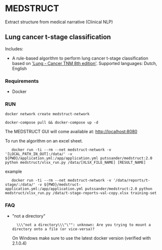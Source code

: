 # MEDSTRUCT

Extract structure from medical narrative (Clinical NLP)
    
## Lung cancer t-stage classification

Includes:

- A rule-based algorithm to perform lung cancer t-stage classification based on ['Lung - Cancer TNM 8th edition'](http://www.radiologyassistant.nl/en/p58ef5eeb172c8/lung-cancer-tnm-8th-edition.html). 
  Supported languages: Dutch, English
    
### Requirements

- Docker

### RUN 

    docker network create medstruct-network

    docker-compose pull && docker-compose up -d
    
    
The MEDSTRUCT GUI will come available at: [http://localhost:8080](http://localhost:8080])
    
To run the algorithm on an excel sheet.  
   
       docker run -ti --rm --net medstruct-network -v '[LOCAL_PATH_IN_OUT]:/data/' -v ${PWD}/application.yml:/app/application.yml putssander/medstruct:2.0 python medstruct/xlsx_run.py /data/[XLSX_FILE_NAME] [RESULT_NAME]
       
   example
   
       docker run -ti --rm --net medstruct-network -v '/data/reports/t-stage/:/data/' -v ${PWD}/medstruct-application.yml:/app/application.yml putssander/medstruct:2.0 python medstruct/xlsx_run.py /data/t-stage-reports-val-copy.xlsx training-set

  
### FAQ

- "not a directory"

        \\\"not a directory\\\"\"": unknown: Are you trying to mount a directory onto a file (or vice-versa)?

    On Windows make sure to use the latest docker version (verified with 2.1.0.4)
    
